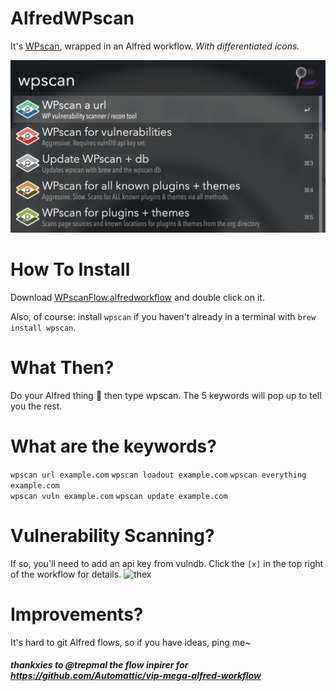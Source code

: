 # AlfredWPscan
It's [WPscan](https://wpscan.org/), wrapped in an Alfred workflow. *With differentiated icons.*

![alfredwpscanflow](https://github.com/itsTallulah/AlfredWPscan/blob/master/alfredwpscanflow.png)

# How To Install
Download [WPscanFlow.alfredworkflow](https://github.com/itsTallulah/AlfredWPscan/raw/master/WPscanFlow.alfredworkflow) and double click on it.

Also, of course: install `wpscan` if you haven't already in a terminal with `brew install wpscan`.

# What Then?
Do your Alfred thing 🎩 then type wpscan. The 5 keywords will pop up to tell you the rest.

# What are the keywords?
`wpscan url example.com` 
`wpscan loadout example.com` 
`wpscan everything example.com`  
`wpscan vuln example.com` 
`wpscan update example.com` 

# Vulnerability Scanning?
If so, you'll need to add an api key from vulndb. Click the `[x]` in the top right of the workflow for details.
![thex](https://github.com/Automattic/vip-mega-alfred-workflow/raw/master/readme-images/settings.png)

# Improvements?
It's hard to git Alfred flows, so if you have ideas, ping me~

##### thankxies to @trepmal the flow inpirer for https://github.com/Automattic/vip-mega-alfred-workflow
